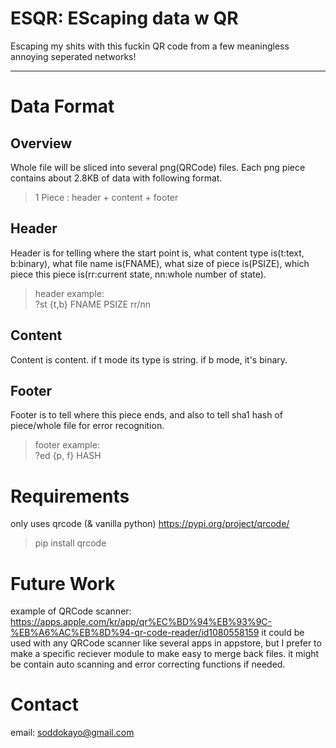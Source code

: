 # ESQR: EScaping data w QR
Escaping my shits with this fuckin QR code from a few meaningless annoying seperated networks!

---
# Data Format
## Overview
Whole file will be sliced into several png(QRCode) files.
Each png piece contains about 2.8KB of data with following format.
> 1 Piece : header + content + footer
## Header
Header is for telling where the start point is, what content type is(t:text, b:binary), what file name is(FNAME), what size of piece is(PSIZE), which piece this piece is(rr:current state, nn:whole number of state).
> header example: <br />
> ?st {t,b} FNAME PSIZE rr/nn
## Content
Content is content. if t mode its type is string. if b mode, it's binary.
## Footer
Footer is to tell where this piece ends, and also to tell sha1 hash of piece/whole file for error recognition.
> footer example: <br />
> ?ed {p, f} HASH 

# Requirements
only uses qrcode (& vanilla python)
https://pypi.org/project/qrcode/
> pip install qrcode

# Future Work
example of QRCode scanner: https://apps.apple.com/kr/app/qr%EC%BD%94%EB%93%9C-%EB%A6%AC%EB%8D%94-qr-code-reader/id1080558159
it could be used with any QRCode scanner like several apps in appstore,
but I prefer to make a specific reciever module to make easy to merge back files.
it might be contain auto scanning and error correcting functions if needed.

# Contact
email: soddokayo@gmail.com
